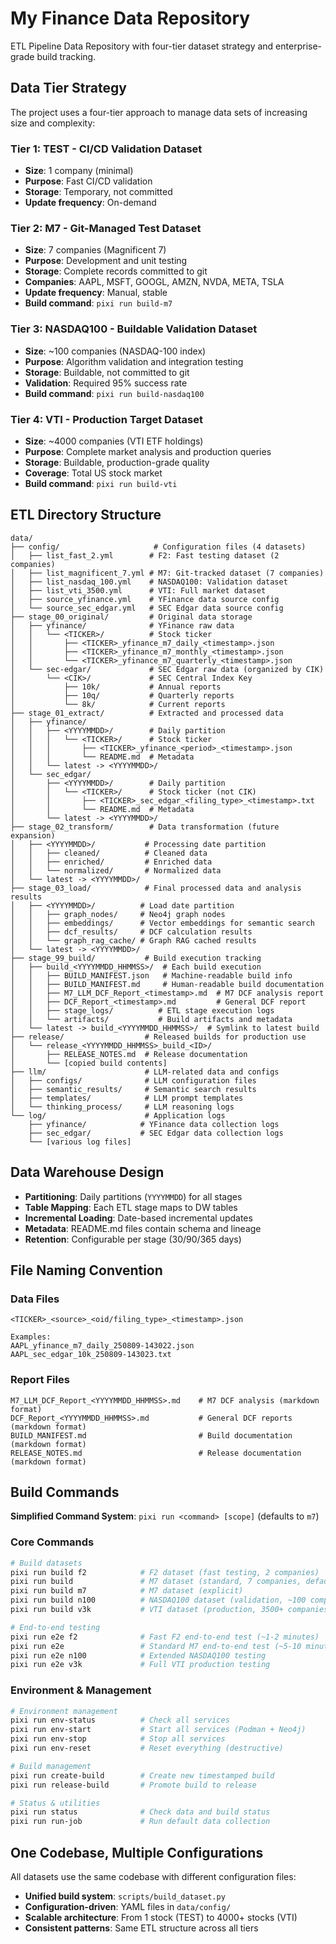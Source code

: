 # My Finance Data Repository

ETL Pipeline Data Repository with four-tier dataset strategy and enterprise-grade build tracking.

## Data Tier Strategy

The project uses a four-tier approach to manage data sets of increasing size and complexity:

### Tier 1: TEST - CI/CD Validation Dataset
- **Size**: 1 company (minimal)
- **Purpose**: Fast CI/CD validation
- **Storage**: Temporary, not committed
- **Update frequency**: On-demand

### Tier 2: M7 - Git-Managed Test Dataset  
- **Size**: 7 companies (Magnificent 7)
- **Purpose**: Development and unit testing
- **Storage**: Complete records committed to git
- **Companies**: AAPL, MSFT, GOOGL, AMZN, NVDA, META, TSLA
- **Update frequency**: Manual, stable
- **Build command**: `pixi run build-m7`

### Tier 3: NASDAQ100 - Buildable Validation Dataset
- **Size**: ~100 companies (NASDAQ-100 index)
- **Purpose**: Algorithm validation and integration testing
- **Storage**: Buildable, not committed to git
- **Validation**: Required 95% success rate
- **Build command**: `pixi run build-nasdaq100`

### Tier 4: VTI - Production Target Dataset
- **Size**: ~4000 companies (VTI ETF holdings)
- **Purpose**: Complete market analysis and production queries
- **Storage**: Buildable, production-grade quality
- **Coverage**: Total US stock market
- **Build command**: `pixi run build-vti`

## ETL Directory Structure

```
data/
├── config/                     # Configuration files (4 datasets)
│   ├── list_fast_2.yml        # F2: Fast testing dataset (2 companies)
│   ├── list_magnificent_7.yml # M7: Git-tracked dataset (7 companies)
│   ├── list_nasdaq_100.yml    # NASDAQ100: Validation dataset  
│   ├── list_vti_3500.yml      # VTI: Full market dataset
│   ├── source_yfinance.yml    # YFinance data source config
│   └── source_sec_edgar.yml   # SEC Edgar data source config
├── stage_00_original/         # Original data storage
│   ├── yfinance/              # YFinance raw data
│   │   └── <TICKER>/          # Stock ticker
│   │       ├── <TICKER>_yfinance_m7_daily_<timestamp>.json
│   │       ├── <TICKER>_yfinance_m7_monthly_<timestamp>.json
│   │       └── <TICKER>_yfinance_m7_quarterly_<timestamp>.json
│   └── sec-edgar/             # SEC Edgar raw data (organized by CIK)
│       └── <CIK>/             # SEC Central Index Key
│           ├── 10k/           # Annual reports
│           ├── 10q/           # Quarterly reports
│           └── 8k/            # Current reports
├── stage_01_extract/          # Extracted and processed data
│   ├── yfinance/
│   │   ├── <YYYYMMDD>/        # Daily partition
│   │   │   └── <TICKER>/      # Stock ticker
│   │   │       ├── <TICKER>_yfinance_<period>_<timestamp>.json
│   │   │       └── README.md  # Metadata
│   │   └── latest -> <YYYYMMDD>/
│   └── sec_edgar/
│       ├── <YYYYMMDD>/        # Daily partition  
│       │   └── <TICKER>/      # Stock ticker (not CIK)
│       │       ├── <TICKER>_sec_edgar_<filing_type>_<timestamp>.txt
│       │       └── README.md  # Metadata
│       └── latest -> <YYYYMMDD>/
├── stage_02_transform/        # Data transformation (future expansion)
│   ├── <YYYYMMDD>/           # Processing date partition
│   │   ├── cleaned/          # Cleaned data
│   │   ├── enriched/         # Enriched data
│   │   └── normalized/       # Normalized data
│   └── latest -> <YYYYMMDD>/
├── stage_03_load/            # Final processed data and analysis results
│   ├── <YYYYMMDD>/          # Load date partition
│   │   ├── graph_nodes/     # Neo4j graph nodes
│   │   ├── embeddings/      # Vector embeddings for semantic search
│   │   ├── dcf_results/     # DCF calculation results
│   │   └── graph_rag_cache/ # Graph RAG cached results
│   └── latest -> <YYYYMMDD>/
├── stage_99_build/           # Build execution tracking
│   ├── build_<YYYYMMDD_HHMMSS>/  # Each build execution
│   │   ├── BUILD_MANIFEST.json   # Machine-readable build info
│   │   ├── BUILD_MANIFEST.md     # Human-readable build documentation
│   │   ├── M7_LLM_DCF_Report_<timestamp>.md  # M7 DCF analysis report
│   │   ├── DCF_Report_<timestamp>.md         # General DCF report
│   │   ├── stage_logs/          # ETL stage execution logs
│   │   └── artifacts/           # Build artifacts and metadata
│   └── latest -> build_<YYYYMMDD_HHMMSS>/  # Symlink to latest build
├── release/                  # Released builds for production use
│   └── release_<YYYYMMDD_HHMMSS>_build_<ID>/
│       ├── RELEASE_NOTES.md  # Release documentation
│       └── [copied build contents]
├── llm/                      # LLM-related data and configs
│   ├── configs/              # LLM configuration files
│   ├── semantic_results/     # Semantic search results
│   ├── templates/            # LLM prompt templates
│   └── thinking_process/     # LLM reasoning logs
└── log/                      # Application logs
    ├── yfinance/            # YFinance data collection logs
    ├── sec_edgar/           # SEC Edgar data collection logs
    └── [various log files]
```

## Data Warehouse Design

- **Partitioning**: Daily partitions (`YYYYMMDD`) for all stages
- **Table Mapping**: Each ETL stage maps to DW tables  
- **Incremental Loading**: Date-based incremental updates
- **Metadata**: README.md files contain schema and lineage
- **Retention**: Configurable per stage (30/90/365 days)

## File Naming Convention

### Data Files
```
<TICKER>_<source>_<oid/filing_type>_<timestamp>.json

Examples:
AAPL_yfinance_m7_daily_250809-143022.json
AAPL_sec_edgar_10k_250809-143023.txt
```

### Report Files  
```
M7_LLM_DCF_Report_<YYYYMMDD_HHMMSS>.md    # M7 DCF analysis (markdown format)
DCF_Report_<YYYYMMDD_HHMMSS>.md           # General DCF reports (markdown format)
BUILD_MANIFEST.md                         # Build documentation (markdown format)
RELEASE_NOTES.md                          # Release documentation (markdown format)
```

## Build Commands

**Simplified Command System**: `pixi run <command> [scope]` (defaults to `m7`)

### Core Commands
```bash
# Build datasets
pixi run build f2            # F2 dataset (fast testing, 2 companies)
pixi run build               # M7 dataset (standard, 7 companies, default)
pixi run build m7            # M7 dataset (explicit)
pixi run build n100          # NASDAQ100 dataset (validation, ~100 companies)  
pixi run build v3k           # VTI dataset (production, 3500+ companies)

# End-to-end testing
pixi run e2e f2              # Fast F2 end-to-end test (~1-2 minutes)
pixi run e2e                 # Standard M7 end-to-end test (~5-10 minutes, default)
pixi run e2e n100            # Extended NASDAQ100 testing
pixi run e2e v3k             # Full VTI production testing
```

### Environment & Management
```bash
# Environment management
pixi run env-status          # Check all services
pixi run env-start           # Start all services (Podman + Neo4j)
pixi run env-stop            # Stop all services
pixi run env-reset           # Reset everything (destructive)

# Build management
pixi run create-build        # Create new timestamped build
pixi run release-build       # Promote build to release

# Status & utilities
pixi run status              # Check data and build status
pixi run run-job             # Run default data collection
```

## One Codebase, Multiple Configurations

All datasets use the same codebase with different configuration files:
- **Unified build system**: `scripts/build_dataset.py`
- **Configuration-driven**: YAML files in `data/config/`
- **Scalable architecture**: From 1 stock (TEST) to 4000+ stocks (VTI)
- **Consistent patterns**: Same ETL structure across all tiers